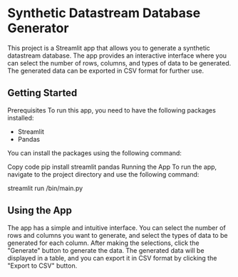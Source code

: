 # Synthetic Datastream Database Generator
This project is a Streamlit app that allows you to generate a synthetic datastream database. The app provides an interactive interface where you can select the number of rows, columns, and types of data to be generated. The generated data can be exported in CSV format for further use.

## Getting Started
Prerequisites
To run this app, you need to have the following packages installed:

- Streamlit
- Pandas

You can install the packages using the following command:

Copy code
pip install streamlit pandas
Running the App
To run the app, navigate to the project directory and use the following command:

streamlit run /bin/main.py

## Using the App
The app has a simple and intuitive interface. You can select the number of rows and columns you want to generate, and select the types of data to be generated for each column. After making the selections, click the "Generate" button to generate the data. The generated data will be displayed in a table, and you can export it in CSV format by clicking the "Export to CSV" button.
